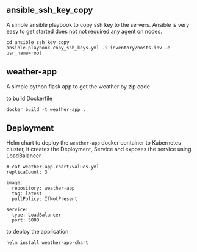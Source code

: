 
## ansible_ssh_key_copy
A simple ansible playbook to copy ssh key to the servers. Ansible is very easy to get started does not not required any agent on nodes.

```
cd ansible_ssh_key_copy
ansible-playbook copy_ssh_keys.yml -i inventory/hosts.inv -e usr_name=root
```

## weather-app
A simple python flask app to get the weather by zip code

to build Dockerfile
```
docker build -t weather-app .
```

## Deployment
Helm chart to deploy the `weather-app` docker container to Kubernetes cluster, it creates the Deployment, Service
and exposes the service using LoadBalancer

```
# cat weather-app-chart/values.yml
replicaCount: 3

image:
  repository: weather-app
  tag: latest
  pullPolicy: IfNotPresent

service:
  type: LoadBalancer
  port: 5000
```

to deploy the application

```
helm install weather-app-chart
```
